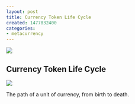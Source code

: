 ```yaml
---
layout: post
title: Currency Token Life Cycle
created: 1477832400
categories:
- metacurrency
---
```


![](/images/2019/09/Currency_Life_Cycle.png)

## Currency Token Life Cycle

![](/images/2019/09/Currency_System_Life_Cycle.png)

The path of a unit of currency, from birth to death.
